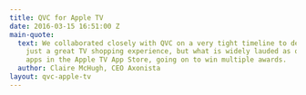 ```yaml
---
title: QVC for Apple TV
date: 2016-03-15 16:51:00 Z
main-quote:
  text: We collaborated closely with QVC on a very tight timeline to deliver, not
    just a great TV shopping experience, but what is widely lauded as one of the best
    apps in the Apple TV App Store, going on to win multiple awards.
  author: Claire McHugh, CEO Axonista
layout: qvc-apple-tv
---
```


